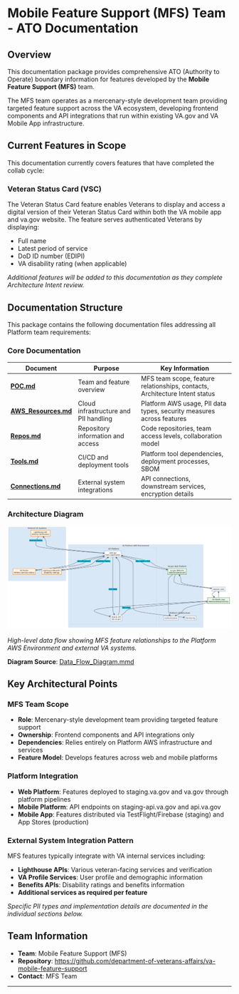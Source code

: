 # Mobile Feature Support (MFS) Team - ATO Documentation

## Overview

This documentation package provides comprehensive ATO (Authority to Operate) boundary information for features developed by the **Mobile Feature Support (MFS)** team. 

The MFS team operates as a mercenary-style development team providing targeted feature support across the VA ecosystem, developing frontend components and API integrations that run within existing VA.gov and VA Mobile App infrastructure.

## Current Features in Scope

This documentation currently covers features that have completed the collab cycle:

### Veteran Status Card (VSC)
The Veteran Status Card feature enables Veterans to display and access a digital version of their Veteran Status Card within both the VA mobile app and va.gov website. The feature serves authenticated Veterans by displaying:

- Full name
- Latest period of service  
- DoD ID number (EDIPI)
- VA disability rating (when applicable)

*Additional features will be added to this documentation as they complete Architecture Intent review.*

## Documentation Structure

This package contains the following documentation files addressing all Platform team requirements:

### Core Documentation

| Document | Purpose | Key Information |
|----------|---------|-----------------|
| **[POC.md](./POC.md)** | Team and feature overview | MFS team scope, feature relationships, contacts, Architecture Intent status |
| **[AWS_Resources.md](./AWS_Resources.md)** | Cloud infrastructure and PII handling | Platform AWS usage, PII data types, security measures across features |
| **[Repos.md](./Repos.md)** | Repository information and access | Code repositories, team access levels, collaboration model |
| **[Tools.md](./Tools.md)** | CI/CD and deployment tools | Platform tool dependencies, deployment processes, SBOM |
| **[Connections.md](./Connections.md)** | External system integrations | API connections, downstream services, encryption details |

### Architecture Diagram

![Data Flow Diagram](./Data_Flow_Diagram.png)

*High-level data flow showing MFS feature relationships to the Platform AWS Environment and external VA systems.*

**Diagram Source**: [Data_Flow_Diagram.mmd](./Data_Flow_Diagram.mmd)

## Key Architectural Points

### MFS Team Scope
- **Role**: Mercenary-style development team providing targeted feature support
- **Ownership**: Frontend components and API integrations only
- **Dependencies**: Relies entirely on Platform AWS infrastructure and services
- **Feature Model**: Develops features across web and mobile platforms

### Platform Integration
- **Web Platform**: Features deployed to staging.va.gov and va.gov through platform pipelines
- **Mobile Platform**: API endpoints on staging-api.va.gov and api.va.gov
- **Mobile App**: Features distributed via TestFlight/Firebase (staging) and App Stores (production)

### External System Integration Pattern
MFS features typically integrate with VA internal services including:
- **Lighthouse APIs**: Various veteran-facing services and verification
- **VA Profile Services**: User profile and demographic information
- **Benefits APIs**: Disability ratings and benefits information
- **Additional services as required per feature**

*Specific PII types and implementation details are documented in the individual sections below.*

## Team Information

- **Team**: Mobile Feature Support (MFS)
- **Repository**: https://github.com/department-of-veterans-affairs/va-mobile-feature-support
- **Contact**: MFS Team

---